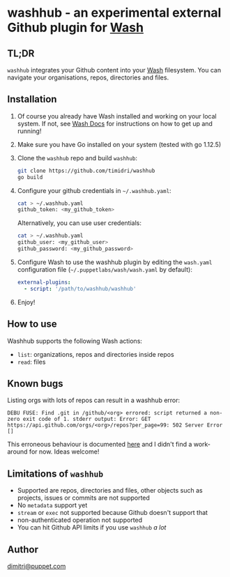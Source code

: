 # washhub - an experimental external Github plugin for [Wash](https://puppetlabs.github.io/wash/)

## TL;DR

`washhub` integrates your Github content into your [Wash](https://puppetlabs.github.io/wash/) filesystem.
You can navigate your organisations, repos, directories and files.

## Installation

1. Of course you already have Wash installed and working on your local system. If not, see [Wash Docs](https://puppetlabs.github.io/wash/) for instructions on how to get up and running!
1. Make sure you have Go installed on your system (tested with go 1.12.5)
1. Clone the `washhub` repo and build `washhub`:

    ```bash
    git clone https://github.com/timidri/washhub
    go build
    ```

1. Configure your github credentials in `~/.washhub.yaml`:

    ```bash
    cat > ~/.washhub.yaml
    github_token: <my_github_token>
    ```

    Alternatively, you can use user credentials:

    ```bash
    cat > ~/.washhub.yaml
    github_user: <my_github_user>
    github_password: <my_github_password>
    ```

1. Configure Wash to use the washhub plugin by editing the `wash.yaml` configuration file (`~/.puppetlabs/wash/wash.yaml` by default):

    ```yaml
    external-plugins:
      - script: '/path/to/washhub/washhub'
    ```

1. Enjoy!

## How to use

Washhub supports the following Wash actions:

* `list`: organizations, repos and directories inside repos
* `read`: files

## Known bugs

Listing orgs with lots of repos can result in a washhub error:

```quote
DEBU FUSE: Find .git in /github/<org> errored: script returned a non-zero exit code of 1. stderr output: Error: GET https://api.github.com/orgs/<org>/repos?per_page=99: 502 Server Error []
```

This erroneous behaviour is documented [here](https://github.com/google/go-github/issues/999) and I didn't find a work-around for now. Ideas welcome!

## Limitations of `washhub`

* Supported are repos, directories and files, other objects such as projects, issues or commits are not supported
* No `metadata` support yet
* `stream` or `exec` not supported because Github doesn't support that
* non-authenticated operation not supported
* You can hit Github API limits if you use `washhub` _a lot_
  
## Author

dimitri@puppet.com
